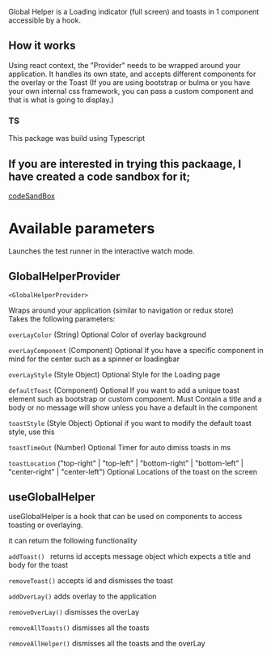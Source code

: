 Global Helper is a Loading indicator (full screen) and toasts in 1 component accessible by a hook.

## How it works

Using react context, the "Provider" needs to be wrapped around your application. It handles its own state, and accepts different components for the overlay or the Toast
(If you are using bootstrap or bulma or you have your own internal css framework, you can pass a custom component and that is what is going to display.)

### TS

This package was build using Typescript<br />


## If you are interested in trying this packaage, I have created a code sandbox for it;

[codeSandBox](https://codesandbox.io/s/react-loading-toast-ptlzz)

# Available parameters

Launches the test runner in the interactive watch mode.<br />
## GlobalHelperProvider

`<GlobalHelperProvider>`

Wraps around your application (similar to navigation or redux store)<br/>
Takes the following parameters:

`overLayColor` (String) Optional
Color of overlay background<br/>

`overLayComponent` (Component) Optional
If you have a specific component in mind for the center such as a spinner or loadingbar <br/> 

`overLayStyle` (Style Object) Optional
Style for the Loading page <br/>

`defaultToast` (Component) Optional
If you want to add a unique toast element such as bootstrap or custom component. Must Contain a title and a body or no message will show unless you have a default in the component<br/>

`toastStyle` (Style Object) Optional
if you want to modify the default toast style, use this <br/>

`toastTimeOut` (Number) Optional
Timer for auto dimiss toasts in ms <br/>

`toastLocation` ("top-right" | "top-left" | "bottom-right" | "bottom-left" | "center-right" | "center-left") Optional
Locations of the toast on the screen <br/>



## useGlobalHelper

useGlobalHelper is a hook that can be used on components to access toasting or overlaying. 

it can return the following functionality

`addToast() `
returns id
accepts message object which expects a title and body for the toast<br/>

`removeToast()`
accepts id and dismisses the toast<br/>

`addOverLay()`
adds overlay to the application <br/>

`removeOverLay()`
dismisses the overLay <br/>

`removeAllToasts()`
dismisses all the toasts <br/>

`removeAllHelper()`
dismisses all the toasts and the overLay<br/>